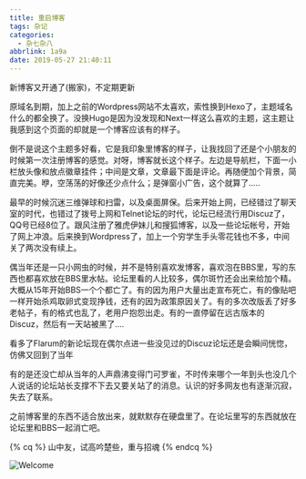 ```yaml
---
title: 重启博客
tags: 杂记
categories:
  - 杂七杂八
abbrlink: 1a9a
date: 2019-05-27 21:40:11
---
```


新博客又开通了(搬家)，不定期更新

<!-- more -->

原域名到期，加上之前的Wordpress网站不太喜欢，索性换到Hexo了，主题域名什么的都全换了。没换Hugo是因为没发现和Next一样这么喜欢的主题，这主题让我感到这个页面的却就是一个博客应该有的样子。

倒不是说这个主题多好看，它是我印象里博客的样子，让我找回了还是个小朋友的时候第一次注册博客的感觉。对呀，博客就长这个样子。左边是导航栏，下面一小栏放头像和放点徽章挂件；中间是文章，文章最下面是评论。再随便加个背景，简直完美。咿，空荡荡的好像还少点什么；是弹窗小广告，这个就算了.....

最早的时候沉迷三维弹球和扫雷，以及桌面屏保。后来开始上网，已经错过了聊天室的时代，也错过了拨号上网和Telnet论坛的时代，论坛已经流行用Discuz了，QQ号已经8位了。跟风注册了雅虎伊妹儿和搜狐博客，以及一些论坛帐号，开始了网上冲浪。后来换到Wordpress了，加上一个穷学生手头零花钱也不多，中间关了两次没有续上。

偶当年还是一只小网虫的时候，并不是特别喜欢发博客，喜欢泡在BBS里，写的东西也都喜欢放在BBS里水帖。论坛里看的人比较多，偶尔斑竹还会出来给加个精。大概从15年开始BBS一个个都亡了。有的因为用户大量出走宣布死亡，有的像贴吧一样开始杀鸡取卵式变现挣钱，还有的因为政策原因关了。有的多次改版丢了好多老帖子，有的格式也乱了，老用户抱怨出走。有的一直停留在远古版本的Discuz，然后有一天站被黑了....

看多了Flarum的新论坛现在偶尔点进一些没见过的Discuz论坛还是会瞬间恍惚，仿佛又回到了当年

有的是还没亡却从当年的人声鼎沸变得门可罗雀，不时传来哪个一年到头也没几个人说话的论坛站长支撑不下去又要关站了的消息。认识的好多网友也有逐渐沉寂，失去了联系。

之前博客里的东西不适合放出来，就默默存在硬盘里了。在论坛里写的东西就放在论坛里和BBS一起消亡吧。

{% cq %}
山中友，试高吟楚些，重与招魂
{% endcq %}

![Welcome](博客开通/cyperpunk.png)
